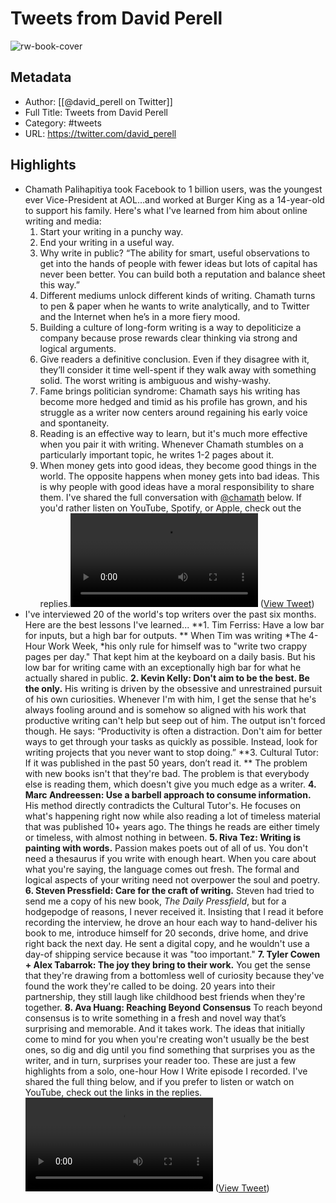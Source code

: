 # Tweets from David Perell

![rw-book-cover](https://pbs.twimg.com/profile_images/1759062533078495232/-79hY8EP.jpg)

## Metadata
- Author: [[@david_perell on Twitter]]
- Full Title: Tweets from David Perell
- Category: #tweets
- URL: https://twitter.com/david_perell

## Highlights
- Chamath Palihapitiya took Facebook to 1 billion users, was the youngest ever Vice-President at AOL…and worked at Burger King as a 14-year-old to support his family.
  Here's what I've learned from him about online writing and media: 
  1. Start your writing in a punchy way.
  2. End your writing in a useful way.
  3. Why write in public? “The ability for smart, useful observations to get into the hands of people with fewer ideas but lots of capital has never been better. You can build both a reputation and balance sheet this way.”
  4. Different mediums unlock different kinds of writing. Chamath turns to pen & paper when he wants to write analytically, and to Twitter and the Internet when he’s in a more fiery mood.
  5. Building a culture of long-form writing is a way to depoliticize a company because prose rewards clear thinking via strong and logical arguments. 
  6. Give readers a definitive conclusion. Even if they disagree with it, they’ll consider it time well-spent if they walk away with something solid. The worst writing is ambiguous and wishy-washy.
  7. Fame brings politician syndrome: Chamath says his writing has become more hedged and timid as his profile has grown, and his struggle as a writer now centers around regaining his early voice and spontaneity.
  8. Reading is an effective way to learn, but it's much more effective when you pair it with writing. Whenever Chamath stumbles on a particularly important topic, he writes 1-2 pages about it.
  9. When money gets into good ideas, they become good things in the world. The opposite happens when money gets into bad ideas. This is why people with good ideas have a moral responsibility to share them.
  I've shared the full conversation with <a href="https://twitter.com/chamath">@chamath</a> below.
  If you'd rather listen on YouTube, Spotify, or Apple, check out the replies.<video controls><source src="https://video.twimg.com/amplify_video/1729833119065235456/vid/avc1/640x360/a_ZJunt0ave0FonI.mp4?tag=14" type="video/mp4"><source src="https://video.twimg.com/amplify_video/1729833119065235456/vid/avc1/1280x720/ibiFSQD7pDN27YMd.mp4?tag=14" type="video/mp4"><source src="https://video.twimg.com/amplify_video/1729833119065235456/pl/SamTuBTdUjlVr1TP.m3u8?tag=14&container=fmp4" type="application/x-mpegURL"><source src="https://video.twimg.com/amplify_video/1729833119065235456/vid/avc1/480x270/oRq9gFHJ-ZcgQjR4.mp4?tag=14" type="video/mp4">Your browser does not support the video tag.</video> ([View Tweet](https://twitter.com/david_perell/status/1729835357338775847))
- I've interviewed 20 of the world's top writers over the past six months.
  Here are the best lessons I've learned...
  **1. Tim Ferriss: Have a low bar for inputs, but a high bar for outputs. **
  When Tim was writing *The 4-Hour Work Week, *his only rule for himself was to "write two crappy pages per day." That kept him at the keyboard on a daily basis. But his low bar for writing came with an exceptionally high bar for what he actually shared in public. 
  **2. Kevin Kelly: Don't aim to be the best. Be the only.**
  His writing is driven by the obsessive and unrestrained pursuit of his own curiosities. Whenever I'm with him, I get the sense that he's always fooling around and is somehow so aligned with his work that productive writing can't help but seep out of him. The output isn't forced though. He says: “Productivity is often a distraction. Don't aim for better ways to get through your tasks as quickly as possible. Instead, look for writing projects that you never want to stop doing.” 
  **3. Cultural Tutor: If it was published in the past 50 years, don’t read it. **
  The problem with new books isn't that they're bad. The problem is that everybody else is reading them, which doesn't give you much edge as a writer.
  **4. Marc Andreessen: Use a barbell approach to consume information.**
  His method directly contradicts the Cultural Tutor's. He focuses on what's happening right now while also reading a lot of timeless material that was published 10+ years ago. The things he reads are either timely or timeless, with almost nothing in between. 
  **5. Riva Tez: Writing is painting with words.**
  Passion makes poets out of all of us. You don't need a thesaurus if you write with enough heart. When you care about what you're saying, the language comes out fresh. The formal and logical aspects of your writing need not overpower the soul and poetry. 
  **6. Steven Pressfield: Care for the craft of writing.**
  Steven had tried to send me a copy of his new book, *The Daily Pressfield*, but for a hodgepodge of reasons, I never received it. Insisting that I read it before recording the interview, he drove an hour each way to hand-deliver his book to me, introduce himself for 20 seconds, drive home, and drive right back the next day. He sent a digital copy, and he wouldn't use a day-of shipping service because it was "too important."
  **7. Tyler Cowen + Alex Tabarrok: The joy they bring to their work.**
  You get the sense that they're drawing from a bottomless well of curiosity because they've found the work they're called to be doing. 20 years into their partnership, they still laugh like childhood best friends when they're together.
  **8. Ava Huang: Reaching Beyond Consensus**
  To reach beyond consensus is to write something in a fresh and novel way that’s surprising and memorable. And it takes work. The ideas that initially come to mind for you when you're creating won't usually be the best ones, so dig and dig until you find something that surprises you as the writer, and in turn, surprises your reader too. 
  These are just a few highlights from a solo, one-hour How I Write episode I recorded.
  I've shared the full thing below, and if you prefer to listen or watch on YouTube, check out the links in the replies.<video controls><source src="https://video.twimg.com/amplify_video/1750143491294822402/vid/avc1/1280x720/5Z_1bKey9-pFYCZh.mp4?tag=14" type="video/mp4"><source src="https://video.twimg.com/amplify_video/1750143491294822402/vid/avc1/480x270/fhMYCY-okLibHpgJ.mp4?tag=14" type="video/mp4"><source src="https://video.twimg.com/amplify_video/1750143491294822402/vid/avc1/640x360/RP-NNh3BpImNPHKF.mp4?tag=14" type="video/mp4"><source src="https://video.twimg.com/amplify_video/1750143491294822402/pl/HvRz8M2ZMVFBrjGh.m3u8?tag=14&container=fmp4" type="application/x-mpegURL">Your browser does not support the video tag.</video> ([View Tweet](https://twitter.com/david_perell/status/1750144687413891189))
